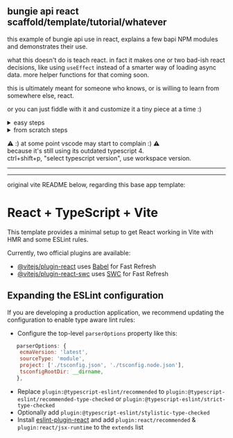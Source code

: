 ## bungie api react scaffold/template/tutorial/whatever

this example of bungie api use in react, explains a few bapi NPM modules and demonstrates their use.

what this doesn't do is teach react. in fact it makes one or two bad-ish react decisions, like using `useEffect` instead of a smarter way of loading async data. more helper functions for that coming soon.

this is ultimately meant for someone who knows, or is willing to learn from somewhere else, react.

or you can just fiddle with it and customize it a tiny piece at a time :)

<details><summary>easy steps</summary>

- clone, or download & unzip, this repo
- `npm install`
- configure your `BUNGIE_APP_INFO` in `vite.config.ts` (using info found at https://www.bungie.net/en/Application)
- optionally, configure your app for OAuth at https://www.bungie.net/en/Application
  - OAuth Client Type
    - Public or Confidential. Confidential preferred.
  - Redirect URL
    - `https://localhost:5173/` by default
  - Scope
    - Read your Destiny 2 information
  - Origin Header
    - `https://localhost:5173` by default
- `npm run dev`

</details>

<details><summary>from scratch steps</summary>
  

- `npm create vite@latest`
  - give it a name
  - React
  - Typescript
- `cd` to your new app directory
-  `npm install @d2api/httpclient @d2api/manifest-react @d2api/manifest-web @d2api/oauth-react @types/node @vitejs/plugin-basic-ssl bungie-api-ts`
- add this to `src/vite-env.d.ts`  
```ts
declare const BUNGIE_APP_INFO: {
  api_key: string;
  client_id: string;
  client_secret: string;
};
```
- set `isolatedModules` to `false` in `tsconfig.json`. fuck `isolatedModules`.
- overwrite `src/App.tsx` with [the one in this repo](https://raw.githubusercontent.com/nev-r/bungie-api-scaffold/main/src/App.tsx)
- make your `vite.config.ts` look like [this one](https://github.com/nev-r/bungie-api-scaffold/blob/main/vite.config.ts)
- configure your `BUNGIE_APP_INFO` in `vite.config.ts` (using info found at https://www.bungie.net/en/Application)
- optionally, configure your app for OAuth at https://www.bungie.net/en/Application
  - OAuth Client Type
    - Public or Confidential. Confidential preferred.
  - Redirect URL
    - `https://localhost:5173/`   by default
  - Scope
    - Read your Destiny 2 information
  - Origin Header
    - `https://localhost:5173`   by default
- `npm run dev`

</details>

⚠️ :) at some point vscode may start to complain :) ⚠️  
because it's still using its outdated typescript 4.  
ctrl+shift+p, "select typescript version", use workspace version.

<hr/>
<hr/>

original vite README below, regarding this base app template:

# React + TypeScript + Vite

This template provides a minimal setup to get React working in Vite with HMR and some ESLint rules.

Currently, two official plugins are available:

- [@vitejs/plugin-react](https://github.com/vitejs/vite-plugin-react/blob/main/packages/plugin-react/README.md) uses [Babel](https://babeljs.io/) for Fast Refresh
- [@vitejs/plugin-react-swc](https://github.com/vitejs/vite-plugin-react-swc) uses [SWC](https://swc.rs/) for Fast Refresh

## Expanding the ESLint configuration

If you are developing a production application, we recommend updating the configuration to enable type aware lint rules:

- Configure the top-level `parserOptions` property like this:

```js
   parserOptions: {
    ecmaVersion: 'latest',
    sourceType: 'module',
    project: ['./tsconfig.json', './tsconfig.node.json'],
    tsconfigRootDir: __dirname,
   },
```

- Replace `plugin:@typescript-eslint/recommended` to `plugin:@typescript-eslint/recommended-type-checked` or `plugin:@typescript-eslint/strict-type-checked`
- Optionally add `plugin:@typescript-eslint/stylistic-type-checked`
- Install [eslint-plugin-react](https://github.com/jsx-eslint/eslint-plugin-react) and add `plugin:react/recommended` & `plugin:react/jsx-runtime` to the `extends` list
